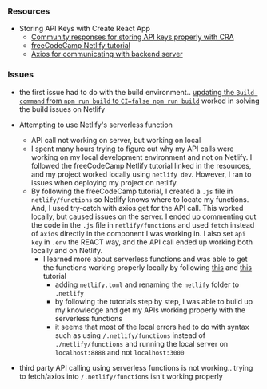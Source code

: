 ### Resources
- Storing API Keys with Create React App
  - [Community responses for storing API keys properly with CRA](https://www.reddit.com/r/reactjs/comments/p575tb/where_can_i_learn_to_properly_store_an_api_key_on/)
  - [freeCodeCamp Netlify tutorial](https://www.freecodecamp.org/news/how-to-access-secret-api-keys-using-netlify-functions-in-a-react-app/)
  - [Axios for communicating with backend server](https://www.geeksforgeeks.org/axios-in-react-a-guide-for-beginners/)

### Issues
- the first issue had to do with the build environment.. [updating the `Build command` from `npm run build` to `CI=false npm run build`](https://dev.to/kapi1/solved-treating-warnings-as-errors-because-of-process-env-ci-true-bk5?comments_sort=latest#toggle-comments-sort-dropdown) worked in solving the build issues on Netlify
- Attempting to use Netlify's serverless function
  - API call not working on server, but working on local
  - I spent many hours trying to figure out why my API calls were working on my local development environment and not on Netlify. I followed the freeCodeCamp Netlify tutorial linked in the resources, and my project worked locally using `netlify dev`. However, I ran to issues when deploying my project on netlify.
  - By following the freeCodeCamp tutorial, I created a `.js` file in `netlify/functions` so Netlify knows where to locate my functions. And, I used try-catch with axios.get for the API call. This worked locally, but caused issues on the server. I ended up commenting out the code in the `.js` file in `netlify/functions` and used `fetch` instead of `axios` directly in the component I was working in. I also set `api key` in `.env` the REACT way, and the API call ended up working both locally and on Netlify.
    - I learned more about serverless functions and was able to get the functions working properly locally by following [this](https://www.youtube.com/watch?v=n_KASTN0gUE) and [this](https://www.youtube.com/watch?v=9iZCLODSq6k) tutorial
      - adding `netlify.toml` and renaming the `netlify` folder to `.netlify`
      - by following the tutorials step by step, I was able to build up my knowledge and get my APIs working properly with the serverless functions
      - it seems that most of the local errors had to do with syntax such as using `/.netlify/functions` instead of `./netlify/functions` and running the local server on `localhost:8888` and not `localhost:3000`

- third party API calling using serverless functions is not working.. trying to fetch/axios into `/.netlify/functions` isn't working properly 